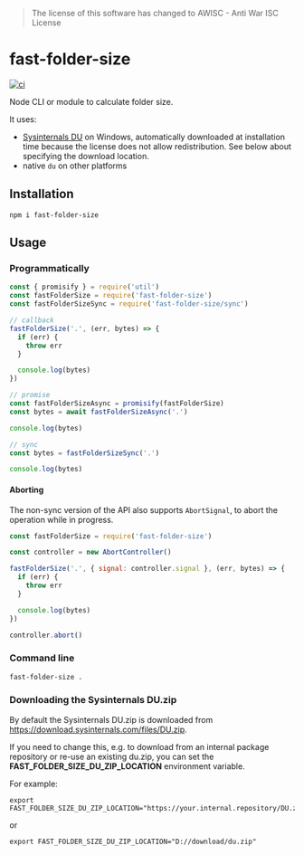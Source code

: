 > The license of this software has changed to AWISC - Anti War ISC License

# fast-folder-size

[![ci](https://github.com/simoneb/fast-folder-size/actions/workflows/ci.yml/badge.svg)](https://github.com/simoneb/fast-folder-size/actions/workflows/ci.yml)

Node CLI or module to calculate folder size.

It uses:

- [Sysinternals DU](https://docs.microsoft.com/en-us/sysinternals/downloads/du) on Windows, automatically downloaded at
  installation time because the license does not allow redistribution. See below about specifying the download location.
- native `du` on other platforms

## Installation

```
npm i fast-folder-size
```

## Usage

### Programmatically

```js
const { promisify } = require('util')
const fastFolderSize = require('fast-folder-size')
const fastFolderSizeSync = require('fast-folder-size/sync')

// callback
fastFolderSize('.', (err, bytes) => {
  if (err) {
    throw err
  }

  console.log(bytes)
})

// promise
const fastFolderSizeAsync = promisify(fastFolderSize)
const bytes = await fastFolderSizeAsync('.')

console.log(bytes)

// sync
const bytes = fastFolderSizeSync('.')

console.log(bytes)
```

#### Aborting

The non-sync version of the API also supports `AbortSignal`, to abort the operation while in progress.

```js
const fastFolderSize = require('fast-folder-size')

const controller = new AbortController()

fastFolderSize('.', { signal: controller.signal }, (err, bytes) => {
  if (err) {
    throw err
  }

  console.log(bytes)
})

controller.abort()
```

### Command line

```bash
fast-folder-size .
```

### Downloading the Sysinternals DU.zip

By default the Sysinternals DU.zip is downloaded from https://download.sysinternals.com/files/DU.zip.

If you need to change this, e.g. to download from an internal package repository
or re-use an existing du.zip, you can set the **FAST_FOLDER_SIZE_DU_ZIP_LOCATION** environment variable.

For example:

```shell
export FAST_FOLDER_SIZE_DU_ZIP_LOCATION="https://your.internal.repository/DU.zip"
```

or

```shell
export FAST_FOLDER_SIZE_DU_ZIP_LOCATION="D://download/du.zip"
```
